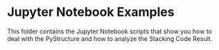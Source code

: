 # Jupyter Notebook Examples


This folder contains the Jupyter Notebook scripts that show you how to deal with the PyStructure and how to analyze the Stacking Code Result.

